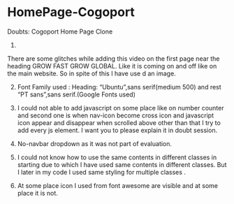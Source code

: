 # HomePage-Cogoport


Doubts:
Cogoport Home Page Clone

1.


There are some glitches while adding this video on the first page near the heading GROW FAST GROW GLOBAL. Like it is coming on and off like on the main website. So in spite of this I have use d an image.

2. Font Family used : Heading: “Ubuntu”,sans serif(medium 500)   and rest  “PT sans”,sans serif.(Google Fonts used)

3. I could not able to add javascript on some place like on number counter and second one is when nav-icon become cross icon and javascript icon appear and disappear when scrolled above other than that I try to add every js element. I want you to please explain it in doubt session.

4. No-navbar dropdown as it was not part of evaluation.

5. I could not know how to use the same contents in different classes in starting due to which I have used same contents in different classes. But I later in my code I used same styling for multiple classes . 

6. At some place icon I used from  font awesome are visible and at some place it is not.

